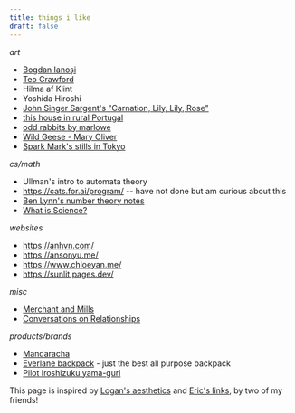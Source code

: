 ```yaml
---
title: things i like
draft: false
---
```

 _art_
- [Bogdan Ianoși](https://www.instagram.com/lightistic?utm_source=ig_web_button_share_sheet&igsh=ZDNlZDc0MzIxNw==)
- [Teo Crawford](https://www.teocrawford.com/)
- Hilma af Klint
- Yoshida Hiroshi
- [John Singer Sargent's "Carnation, Lily, Lily, Rose"](https://www.tate.org.uk/art/artworks/sargent-carnation-lily-lily-rose-n01615)
- [this house in rural Portugal](https://www.houseandgarden.co.uk/gallery/rustic-retreat-unspoilt-portugal-caroline-irving)
- [odd rabbits by marlowe](https://oddrabbits.art/)
- [Wild Geese - Mary Oliver](http://www.phys.unm.edu/~tw/fas/yits/archive/oliver_wildgeese.html)
- [Spark Mark's stills in Tokyo](https://www.spark-mark.com/laboratory/stills-in-tokyo)

_cs/math_
- Ullman's intro to automata theory
- https://cats.for.ai/program/ -- have not done but am curious about this
- [Ben Lynn's number theory notes](https://crypto.stanford.edu/pbc/notes/numbertheory/)
- [What is Science?](http://www.feynman.com/science/what-is-science/)

*websites*
- https://anhvn.com/
- https://ansonyu.me/
- https://www.chloeyan.me/
- https://sunlit.pages.dev/

*misc*
- [Merchant and Mills](https://merchantandmills.com/uk/)
- [Conversations on Relationships](https://jzhao.xyz/posts/conversations-on-relationships)

*products/brands*
- [Mandaracha](https://www.mandaracha.com/)
- [Everlane backpack](https://www.everlane.com/products/mens-renew-backpack-no-label-kalamata) - just the best all purpose backpack
- [Pilot Iroshizuku yama-guri](https://cultpens.com/products/pilot-iroshizuku-ink?variant=43185080860915)

This page is inspired by [Logan's aesthetics](https://logangraves.com/aesthetics) and [Eric's links](https://www.ericyrhuang.com/links/), by two of my friends!
